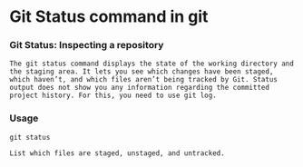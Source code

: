 # Git Status command in git

### Git Status: Inspecting a repository

`The git status command displays the state of the working directory and the staging area. It lets you see which changes have been staged, which haven’t, and which files aren’t being tracked by Git. Status output does not show you any information regarding the committed project history. For this, you need to use git log.`

### Usage

<pre><code class="hljs ebnf"><span class="hljs-attribute">git status</span></code></pre>

`List which files are staged, unstaged, and untracked.`

